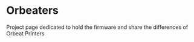# Orbeaters
Project page dedicated to hold the firmware and share the differences of Orbeat Printers
